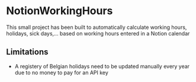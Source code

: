 # NotionWorkingHours

This small project has been built to automatically calculate working hours, holidays, sick days,... based on working hours entered in a Notion calendar

## Limitations

- A registery of Belgian holidays need to be updated manually every year due to no money to pay for an API key